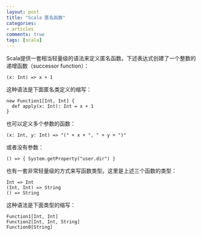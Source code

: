 ```yaml
---
layout: post
title: "Scala 匿名函数"
categories:
- articles
comments: true
tags: [scala]
---
```


Scala提供一套相当轻量级的语法来定义匿名函数。下述表达式创建了一个整数的递增函数（successor function）：

    (x: Int) => x + 1

这种语法是下面匿名类定义的缩写：

    new Function1[Int, Int] {
      def apply(x: Int): Int = x + 1
    }

也可以定义多个参数的函数：

    (x: Int, y: Int) => "(" + x + ", " + y + ")"

或者没有参数：

    () => { System.getProperty("user.dir") }

也有一套非常轻量级的方式来写函数类型。这里是上述三个函数的类型：

    Int => Int
    (Int, Int) => String
    () => String

这种语法是下面类型的缩写：

    Function1[Int, Int]
    Function2[Int, Int, String]
    Function0[String]

